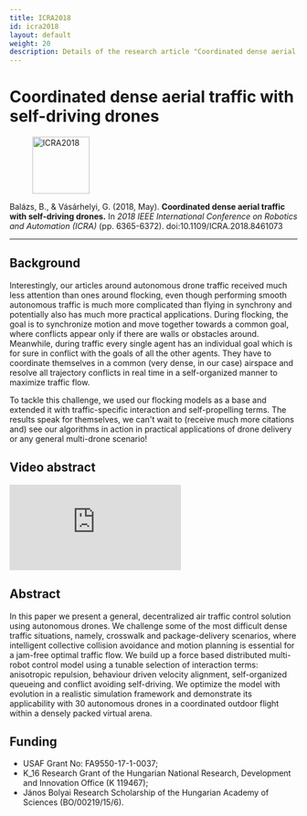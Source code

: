 ```yaml
---
title: ICRA2018
id: icra2018
layout: default
weight: 20
description: Details of the research article "Coordinated dense aerial traffic with self-driving drones", ICRA, 2018
---
```


# Coordinated dense aerial traffic with self-driving drones

<figure class="float-left">
<img src="assets/img/icra2018.jpg" alt="ICRA2018" width="100" />
</figure>

Balázs, B., & Vásárhelyi, G. (2018, May). **Coordinated dense aerial traffic with self-driving drones.** In _2018 IEEE International Conference on Robotics and Automation (ICRA)_ (pp. 6365-6372).
doi:10.1109/ICRA.2018.8461073


---


## Background

Interestingly, our articles around autonomous drone traffic received much less attention than ones around flocking, even though performing smooth autonomous traffic is much more complicated than flying in synchrony and potentially also has much more practical applications. During flocking, the goal is to synchronize motion and move together towards a common goal, where conflicts appear only if there are walls or obstacles around. Meanwhile, during traffic every single agent has an individual goal which is for sure in conflict with the goals of all the other agents. They have to coordinate themselves in a common (very dense, in our case) airspace and resolve all trajectory conflicts in real time in a self-organized manner to maximize traffic flow.

To tackle this challenge, we used our flocking models as a base and extended it with traffic-specific interaction and self-propelling terms. The results speak for themselves, we can't wait to (receive much more citations and) see our algorithms in action in practical applications of drone delivery or any general multi-drone scenario!


## Video abstract

<div class="video-container">
<iframe src="https://www.youtube.com/embed/v26Ohw9UpE0" frameborder="0" allow="autoplay; encrypted-media" allowfullscreen class="video"></iframe>
</div>


## Abstract

In this paper we present a general, decentralized air traffic control solution using autonomous drones. We challenge some of the most difficult dense traffic situations, namely, crosswalk and package-delivery scenarios, where intelligent collective collision avoidance and motion planning is essential for a jam-free optimal traffic flow. We build up a force based distributed multi-robot control model using a tunable selection of interaction terms: anisotropic repulsion, behaviour driven velocity alignment, self-organized queueing and conflict avoiding self-driving. We optimize the model with evolution in a realistic simulation framework and demonstrate its applicability with 30 autonomous drones in a coordinated outdoor flight within a densely packed virtual arena.

## Funding

* USAF Grant No: FA9550-17-1-0037;
* K\_16 Research Grant of the Hungarian National Research, Development and Innovation Office (K 119467);
* János Bolyai Research Scholarship of the Hungarian Academy of Sciences (BO/00219/15/6).
